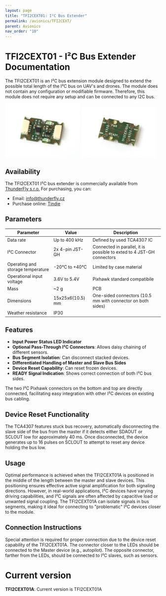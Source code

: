 ```yaml
---
layout: page
title: "TFI2CEXT01: I²C Bus Extender"
permalink: /avionics/TFI2CEXT/
parent: Avionics
nav_order: "10"
---
```


# TFI2CEXT01 - I²C Bus Extender Documentation

The TFI2CEXT01 is an I²C bus extension module designed to extend the possible total length of the I²C bus on UAV's and drones. The module does not contain any configuration or modifiable firmware. Therefore, this module does not require any setup and can be connected to any I2C bus.


<p float="center">
<img src="./TFI2CEXT01A_top.jpg" width="48%" />
<img src="./TFI2CEXT01A_bottom.jpg" width="48%" />
</p>


## Availability
The TFI2CEXT01 I²C bus extender is commercially available from [ThunderFly s.r.o.](https://www.thunderfly.cz/) For purchasing, you can:
- Email: [info@thunderfly.cz](mailto:info@thunderfly.cz)
- Purchase online: [Tindie](https://www.tindie.com/products/26352/)

## Parameters

| Parameter                        | Value             | Description                                                  |
|----------------------------------|-------------------|--------------------------------------------------------------|
| Data rate                        | Up to 400 kHz     | Defined by used TCA4307 IC                                   |
| I²C Connector                    | 2x 4-pin JST-GH   | Connected in parallel, it is possible to exted to 4 JST-GH connectors |
| Operating and storage temperature| -20°C to +40°C    | Limited by case material                                     |
| Operational input voltage        | 3.6V to 5.4V      | Pixhawk standard compatibile                                 |
| Mass                             | ~2 g              | PCB                                                          |
| Dimensions                       | 15x25x6(10.5) mm  | One-sided connectors (10.5 mm with connector on both sides)  |
| Weather resistance               | IP30              |                                                              |

## Features
- **Input Power Status LED Indicator**
- **Optional Pass-Through I²C Connectors**: Allows daisy chaining of different sensors.
- **Bus Segment Isolation**: Can disconnect stacked devices.
- **Differentiated Handling of Master and Slave Bus Sides**
- **Device Reset Capability**: Can reset frozen devices.
- **READY Signal Indication**: Shows correct connection of both I²C bus sides.

The two I²C Pixhawk connectors on the bottom and top are directly connected, facilitating easy integration with other I²C devices on existing bus cabling.

## Device Reset Functionality
The TCA4307 features stuck bus recovery, automatically disconnecting the slave side of the bus from the master if it detects either SDAOUT or SCLOUT low for approximately 40 ms. Once disconnected, the device generates up to 16 pulses on SCLOUT to attempt to reset any device holding the bus low.

## Usage
Optimal performance is achieved when the TFI2CEXT01A is positioned in the middle of the length between the master and slave devices. This positioning ensures effective active signal amplification for both signaling directions. However, in real-world applications, I²C devices have varying driving capabilities, and I²C signals are often affected by capacitive load or unwanted signal coupling. The TFI2CEXT01A can isolate signals in bus segments, making it ideal for connecting to "problematic" I²C devices closer to the module.

## Connection Instructions
Special attention is required for proper connection due to the device reset capability of the TFI2CEXT01A. The connector closer to the LEDs should be connected to the Master device (e.g., autopilot). The opposite connector, farther from the LEDs, should be connected to I²C slaves, such as sensors.


# Current version

**TFI2CEXT01A**: Current version is TFI2CEXT01A
